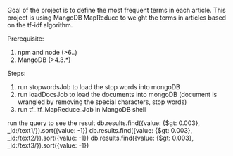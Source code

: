 Goal of the project is to define the most frequent terms in each article. This project is using MangoDB MapReduce to weight the terms in articles based on the tf-idf algorithm.

Prerequisite:
1. npm and node (>6.*.*)
2. MangoDB (>4.3.*)

Steps:
1. run stopwordsJob to load the stop words into mongoDB
2. run loadDocsJob to load the documents into mongoDB (document is wrangled by removing the special characters, stop words)
3. run tf_itf_MapReduce_Job in MangoDB shell

run the query to see the result
db.results.find({value: {$gt: 0.003}, _id:/text1/}).sort({value: -1})
db.results.find({value: {$gt: 0.003}, _id:/text2/}).sort({value: -1})
db.results.find({value: {$gt: 0.003}, _id:/text3/}).sort({value: -1})